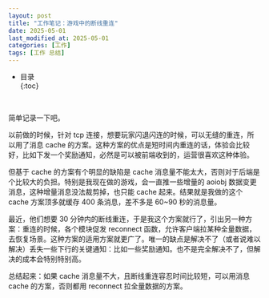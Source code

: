 ```yaml
---
layout: post
title: "工作笔记：游戏中的断线重连"
date: 2025-05-01
last_modified_at: 2025-05-01
categories: [工作]
tags: [工作 总结]
---
```


* 目录  
{:toc}
<br/>

简单记录一下吧。  

以前做的时候，针对 tcp 连接，想要玩家闪退闪连的时候，可以无缝的重连，所以用了消息 cache 的方案。这种方案的优点是短时间内重连的话，体验会比较好，比如下发一个奖励通知，必然是可以被前端收到的，运营很喜欢这种体验。  

但基于 cache 的方案有个明显的缺陷是 cache 消息量不能太大，否则对于后端是个比较大的负担。特别是我现在做的游戏，会一直推一些增量的 aoiobj 数据变更消息，这种增量消息没法裁剪掉，也只能 cache 起来。结果就是我做的这个 cache 方案顶多就缓存 400 条消息，差不多是 60~90 秒的消息量。   

最近，他们想要 30 分钟内的断线重连，于是我这个方案就行了，引出另一种方案：重连的时候，各个模块促发 reconnect 函数，允许客户端拉某种全量数据，去恢复场景。这种方案的适用方案就更广了。唯一的缺点是解决不了（或者说难以解决）丢失一些下行的关键通知：比如一些奖励通知。也不是完全解决不了，但解决的成本会特别特别高。  

总结起来：如果 cache 消息量不大，且断线重连容忍时间比较短，可以用消息 cache 的方案，否则都用 reconnect 拉全量数据的方案。  